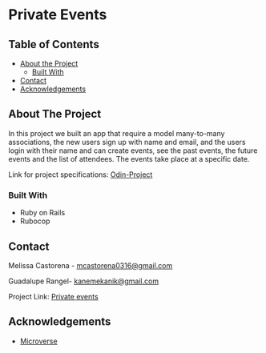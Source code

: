 # Private Events

## Table of Contents

* [About the Project](#about-the-project)
  * [Built With](#built-with)
* [Contact](#contact)
* [Acknowledgements](#acknowledgements)

<!-- ABOUT THE PROJECT -->
## About The Project

In this project we built an app that require a model many-to-many associations, the new users sign up with name and email, and the users login with their name and can create events, see the past events, the future events and the list of attendees. The events take place at a specific date.


Link for project specifications: [Odin-Project](https://www.theodinproject.com/courses/ruby-on-rails/lessons/associations)

### Built With

*   Ruby on Rails
*   Rubocop

<!-- CONTACT -->
## Contact

Melissa Castorena - mcastorena0316@gmail.com

Guadalupe Rangel- kanemekanik@gmail.com

Project Link: [Private events](https://github.com/mcastorena0316/private-events)

<!-- ACKNOWLEDGEMENTS -->
## Acknowledgements

* [Microverse](https://www.microverse.org/)